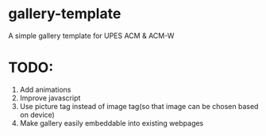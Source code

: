 # gallery-template
A simple gallery template for UPES ACM &amp; ACM-W

# TODO:

1. Add animations
2. Improve javascript
3. Use picture tag instead of image tag(so that image can be chosen based on device)
4. Make gallery easily embeddable into existing webpages
